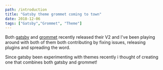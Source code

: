 ```yaml
---
path: /introduction
title: "Gatsby theme grommet coming to town"
date: 2018-12-06
tags: ["Gatsby","Grommet", "Theme"]
---
```


Both [gatsby](https://gatsbyjs.org) and [grommet](https://grommet.io) recently released their V2 and I've been playing around with both of them both contributing
by fixing issues, releasing plugins and spreading the word.

Since gatsby been experimenting with themes recently i thought of creating one that
combines both gatsby and grommet!
